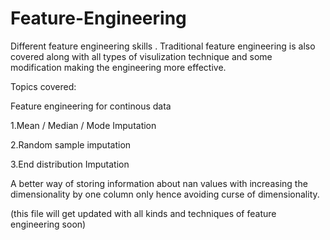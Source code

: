 # Feature-Engineering
Different feature engineering skills . Traditional feature engineering is also covered along with all types of visulization technique and some modification making the engineering more effective.

Topics covered:

Feature engineering for continous data

  1.Mean / Median / Mode Imputation
  
  2.Random sample imputation
  
  3.End distribution Imputation
  
 A better way of storing information about nan values with increasing the dimensionality by one column only hence avoiding curse of dimensionality.
 
 (this file will get updated with all kinds and techniques of feature engineering soon)
